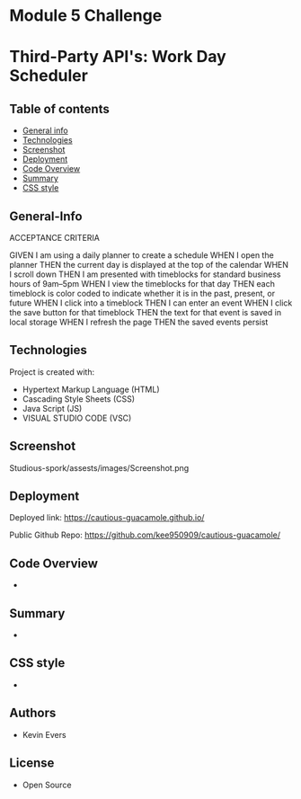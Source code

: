 # Module 5 Challenge

# Third-Party API's: Work Day Scheduler

## Table of contents

- [General info](#General-Info)
- [Technologies](#Technologies)
- [Screenshot](#Screenshot)
- [Deployment](#Deployment)
- [Code Overview](#Code-Overview)
- [Summary](#Summary)
- [CSS style](#CSS-style)

## General-Info

ACCEPTANCE CRITERIA

GIVEN I am using a daily planner to create a schedule
WHEN I open the planner
THEN the current day is displayed at the top of the calendar
WHEN I scroll down
THEN I am presented with timeblocks for standard business hours of 9am&ndash;5pm
WHEN I view the timeblocks for that day
THEN each timeblock is color coded to indicate whether it is in the past, present, or future
WHEN I click into a timeblock
THEN I can enter an event
WHEN I click the save button for that timeblock
THEN the text for that event is saved in local storage
WHEN I refresh the page
THEN the saved events persist

## Technologies

Project is created with:

- Hypertext Markup Language (HTML)
- Cascading Style Sheets (CSS)
- Java Script (JS)
- VISUAL STUDIO CODE (VSC)

## Screenshot

Studious-spork/assests/images/Screenshot.png

## Deployment

Deployed link: https://cautious-guacamole.github.io/

Public Github Repo: https://github.com/kee950909/cautious-guacamole/

## Code Overview

- 

## Summary

- 

## CSS style

- 

## Authors

- Kevin Evers

## License

- Open Source
